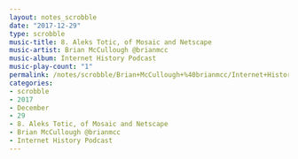 ```yaml
---
layout: notes_scrobble
date: "2017-12-29"
type: scrobble
music-title: 8. Aleks Totic, of Mosaic and Netscape
music-artist: Brian McCullough @brianmcc
music-album: Internet History Podcast
music-play-count: "1"
permalink: /notes/scrobble/Brian+McCullough+%40brianmcc/Internet+History+Podcast/15ae65f22cfa91eca3d10bb2aaeee889c5198b67.html
categories:
- scrobble
- 2017
- December
- 29
- 8. Aleks Totic, of Mosaic and Netscape
- Brian McCullough @brianmcc
- Internet History Podcast
---
```

